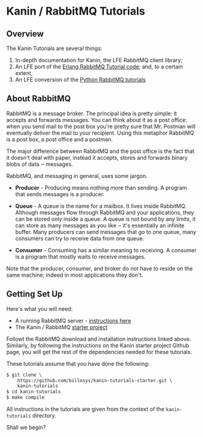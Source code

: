 # Kanin / RabbitMQ Tutorials


## Overview

The Kanin Tutorials are several things:

1. In-depth documentation for Kanin, the LFE RabbitMQ client library;
1. An LFE port of the [Erlang RabbitMQ Tutorial code](https://github.com/rabbitmq/rabbitmq-tutorials/tree/master/erlang); and, to a certain extent,
1. An LFE conversion of the [Python RabbitMQ tutorials](http://www.rabbitmq.com/tutorials/tutorial-one-python.html)


## About RabbitMQ

RabbitMQ is a message broker. The principal idea is pretty simple: it accepts
and forwards messages. You can think about it as a post office: when you send
mail to the post box you're pretty sure that Mr. Postman will eventually deliver
the mail to your recipient. Using this metaphor RabbitMQ is a post box, a post
office and a postman.

The major difference between RabbitMQ and the post office is the fact that it
doesn't deal with paper, instead it accepts, stores and forwards binary blobs of
data ‒ messages.

RabbitMQ, and messaging in general, uses some jargon.

* **Producer** - Producing means nothing more than sending. A program   that
  sends messages is a producer.

* **Queue** - A queue is the name for a mailbox. It lives inside RabbitMQ.
  Although messages flow through RabbitMQ and your applications, they can be
  stored only inside a queue. A queue is not bound by any limits, it can store
  as many messages as you like ‒ it's essentially an infinite buffer. Many
  producers can send messages that go to one queue, many consumers can try to
  receive data from one queue.

* **Consumer** - Consuming has a similar meaning to receiving. A consumer is a
  program that mostly waits to receive messages.

Note that the producer, consumer, and broker do not have to reside on the same
machine; indeed in most applications they don't.


## Getting Set Up

Here's what you will need:

* A running RabbitMQ server - [instructions here](https://www.rabbitmq.com/download.html)
* The Kanin / RabbitMQ [starter project](https://github.com/billosys/kanin-tutorials-starter)

Followt the RabbitMQ download and installation instructions linked above.
Similarly, by following the instructions on the Kanin starter project Github
page, you will get the rest of the dependencies needed for these tutorials.

These tutorials assume that you have done the following:

```bash
$ git clone \
    https://github.com/billosys/kanin-tutorials-starter.git \
    kanin-tutorials
$ cd kanin-tutorials
$ make compile
```

All instructions in the tutorials are given from the
context of the ``kanin-tutorials`` directory.

Shall we begin?

